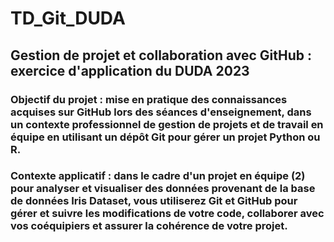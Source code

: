 # TD_Git_DUDA
## Gestion de projet et collaboration avec GitHub : exercice d'application du DUDA 2023
### Objectif du projet  : mise en pratique des connaissances acquises sur GitHub lors des séances d'enseignement, dans un contexte professionnel de gestion de projets et de travail en équipe en utilisant un dépôt Git pour gérer un projet Python ou R.
### Contexte applicatif : dans le cadre d'un projet en équipe (2) pour analyser et visualiser des données provenant de la base de données Iris Dataset, vous utiliserez Git et GitHub pour gérer et suivre les modifications de votre code, collaborer avec vos coéquipiers et assurer la cohérence de votre projet.
